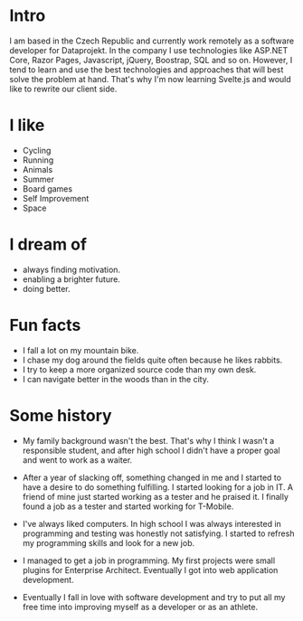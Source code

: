 
# Intro

I am based in the Czech Republic and currently work remotely as a software developer for Dataprojekt. In the company I use technologies like ASP.NET Core, Razor Pages, Javascript, jQuery, Boostrap, SQL and so on. However, I tend to learn and use the best technologies and approaches that will best solve the problem at hand. That's why I'm now learning Svelte.js and would like to rewrite our client side.

# I like

- Cycling
- Running
- Animals
- Summer
- Board games
- Self Improvement
- Space

# I dream of

- always finding  motivation.
- enabling a brighter future.
- doing better.

# Fun facts

- I fall a lot on my mountain bike.
- I chase my dog around the fields quite often because he likes rabbits.
- I try to keep a more organized source code than my own desk.
- I can navigate better in the woods than in the city.

# Some history

- My family background wasn't the best. That's why I think I wasn't a responsible student, and after high school I didn't have a proper goal and went to work as a waiter.

- After a year of slacking off, something changed in me and I started to have a desire to do something fulfilling. I started looking for a job in IT. A friend of mine just started
working as a tester and he praised it. I finally found a job as a tester and started working
for T-Mobile.

- I've always liked computers. In high school I was always interested in programming and testing was honestly not satisfying. I started to refresh my programming skills and look for
a new job.

- I managed to get a job in programming. My first projects were small plugins for Enterprise Architect. Eventually I got into web application development.

- Eventually I fall in love with software development and try to put all my free time into improving myself as a developer or as an athlete.




